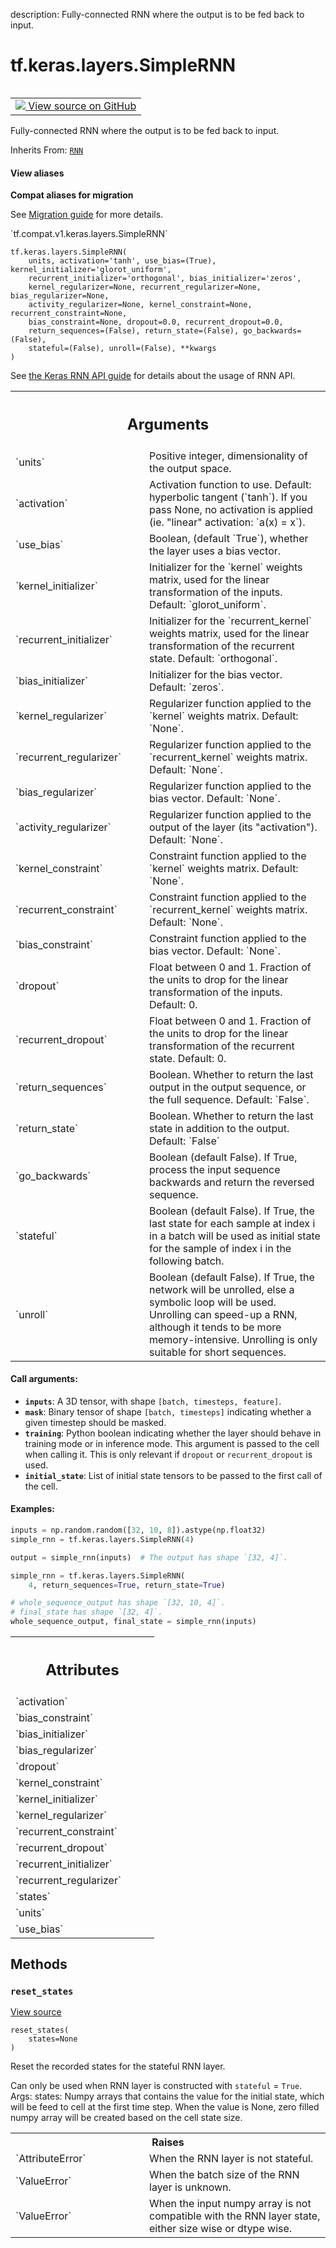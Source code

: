 description: Fully-connected RNN where the output is to be fed back to input.

<div itemscope itemtype="http://developers.google.com/ReferenceObject">
<meta itemprop="name" content="tf.keras.layers.SimpleRNN" />
<meta itemprop="path" content="Stable" />
<meta itemprop="property" content="__init__"/>
<meta itemprop="property" content="__new__"/>
<meta itemprop="property" content="reset_states"/>
</div>

# tf.keras.layers.SimpleRNN

<!-- Insert buttons and diff -->

<table class="tfo-notebook-buttons tfo-api nocontent" align="left">
<td>
  <a target="_blank" href="https://github.com/tensorflow/tensorflow/blob/r2.2/tensorflow/python/keras/layers/recurrent.py#L1382-L1631">
    <img src="https://www.tensorflow.org/images/GitHub-Mark-32px.png" />
    View source on GitHub
  </a>
</td>
</table>



Fully-connected RNN where the output is to be fed back to input.

Inherits From: [`RNN`](../../../tf/keras/layers/RNN.md)

<section class="expandable">
  <h4 class="showalways">View aliases</h4>
  <p>
<b>Compat aliases for migration</b>
<p>See
<a href="https://www.tensorflow.org/guide/migrate">Migration guide</a> for
more details.</p>
<p>`tf.compat.v1.keras.layers.SimpleRNN`</p>
</p>
</section>

<pre class="devsite-click-to-copy prettyprint lang-py tfo-signature-link">
<code>tf.keras.layers.SimpleRNN(
    units, activation='tanh', use_bias=(True), kernel_initializer='glorot_uniform',
    recurrent_initializer='orthogonal', bias_initializer='zeros',
    kernel_regularizer=None, recurrent_regularizer=None, bias_regularizer=None,
    activity_regularizer=None, kernel_constraint=None, recurrent_constraint=None,
    bias_constraint=None, dropout=0.0, recurrent_dropout=0.0,
    return_sequences=(False), return_state=(False), go_backwards=(False),
    stateful=(False), unroll=(False), **kwargs
)
</code></pre>



<!-- Placeholder for "Used in" -->

See [the Keras RNN API guide](https://www.tensorflow.org/guide/keras/rnn)
for details about the usage of RNN API.

<!-- Tabular view -->
 <table class="responsive fixed orange">
<colgroup><col width="214px"><col></colgroup>
<tr><th colspan="2"><h2 class="add-link">Arguments</h2></th></tr>

<tr>
<td>
`units`
</td>
<td>
Positive integer, dimensionality of the output space.
</td>
</tr><tr>
<td>
`activation`
</td>
<td>
Activation function to use.
Default: hyperbolic tangent (`tanh`).
If you pass None, no activation is applied
(ie. "linear" activation: `a(x) = x`).
</td>
</tr><tr>
<td>
`use_bias`
</td>
<td>
Boolean, (default `True`), whether the layer uses a bias vector.
</td>
</tr><tr>
<td>
`kernel_initializer`
</td>
<td>
Initializer for the `kernel` weights matrix,
used for the linear transformation of the inputs. Default:
`glorot_uniform`.
</td>
</tr><tr>
<td>
`recurrent_initializer`
</td>
<td>
Initializer for the `recurrent_kernel`
weights matrix, used for the linear transformation of the recurrent state.
Default: `orthogonal`.
</td>
</tr><tr>
<td>
`bias_initializer`
</td>
<td>
Initializer for the bias vector. Default: `zeros`.
</td>
</tr><tr>
<td>
`kernel_regularizer`
</td>
<td>
Regularizer function applied to the `kernel` weights
matrix. Default: `None`.
</td>
</tr><tr>
<td>
`recurrent_regularizer`
</td>
<td>
Regularizer function applied to the
`recurrent_kernel` weights matrix. Default: `None`.
</td>
</tr><tr>
<td>
`bias_regularizer`
</td>
<td>
Regularizer function applied to the bias vector. Default:
`None`.
</td>
</tr><tr>
<td>
`activity_regularizer`
</td>
<td>
Regularizer function applied to the output of the
layer (its "activation"). Default: `None`.
</td>
</tr><tr>
<td>
`kernel_constraint`
</td>
<td>
Constraint function applied to the `kernel` weights
matrix. Default: `None`.
</td>
</tr><tr>
<td>
`recurrent_constraint`
</td>
<td>
Constraint function applied to the `recurrent_kernel`
weights matrix.  Default: `None`.
</td>
</tr><tr>
<td>
`bias_constraint`
</td>
<td>
Constraint function applied to the bias vector. Default:
`None`.
</td>
</tr><tr>
<td>
`dropout`
</td>
<td>
Float between 0 and 1.
Fraction of the units to drop for the linear transformation of the inputs.
Default: 0.
</td>
</tr><tr>
<td>
`recurrent_dropout`
</td>
<td>
Float between 0 and 1.
Fraction of the units to drop for the linear transformation of the
recurrent state. Default: 0.
</td>
</tr><tr>
<td>
`return_sequences`
</td>
<td>
Boolean. Whether to return the last output
in the output sequence, or the full sequence. Default: `False`.
</td>
</tr><tr>
<td>
`return_state`
</td>
<td>
Boolean. Whether to return the last state
in addition to the output. Default: `False`
</td>
</tr><tr>
<td>
`go_backwards`
</td>
<td>
Boolean (default False).
If True, process the input sequence backwards and return the
reversed sequence.
</td>
</tr><tr>
<td>
`stateful`
</td>
<td>
Boolean (default False). If True, the last state
for each sample at index i in a batch will be used as initial
state for the sample of index i in the following batch.
</td>
</tr><tr>
<td>
`unroll`
</td>
<td>
Boolean (default False).
If True, the network will be unrolled,
else a symbolic loop will be used.
Unrolling can speed-up a RNN,
although it tends to be more memory-intensive.
Unrolling is only suitable for short sequences.
</td>
</tr>
</table>



#### Call arguments:


* <b>`inputs`</b>: A 3D tensor, with shape `[batch, timesteps, feature]`.
* <b>`mask`</b>: Binary tensor of shape `[batch, timesteps]` indicating whether
  a given timestep should be masked.
* <b>`training`</b>: Python boolean indicating whether the layer should behave in
  training mode or in inference mode. This argument is passed to the cell
  when calling it. This is only relevant if `dropout` or
  `recurrent_dropout` is used.
* <b>`initial_state`</b>: List of initial state tensors to be passed to the first
  call of the cell.


#### Examples:



```python
inputs = np.random.random([32, 10, 8]).astype(np.float32)
simple_rnn = tf.keras.layers.SimpleRNN(4)

output = simple_rnn(inputs)  # The output has shape `[32, 4]`.

simple_rnn = tf.keras.layers.SimpleRNN(
    4, return_sequences=True, return_state=True)

# whole_sequence_output has shape `[32, 10, 4]`.
# final_state has shape `[32, 4]`.
whole_sequence_output, final_state = simple_rnn(inputs)
```



<!-- Tabular view -->
 <table class="responsive fixed orange">
<colgroup><col width="214px"><col></colgroup>
<tr><th colspan="2"><h2 class="add-link">Attributes</h2></th></tr>

<tr>
<td>
`activation`
</td>
<td>

</td>
</tr><tr>
<td>
`bias_constraint`
</td>
<td>

</td>
</tr><tr>
<td>
`bias_initializer`
</td>
<td>

</td>
</tr><tr>
<td>
`bias_regularizer`
</td>
<td>

</td>
</tr><tr>
<td>
`dropout`
</td>
<td>

</td>
</tr><tr>
<td>
`kernel_constraint`
</td>
<td>

</td>
</tr><tr>
<td>
`kernel_initializer`
</td>
<td>

</td>
</tr><tr>
<td>
`kernel_regularizer`
</td>
<td>

</td>
</tr><tr>
<td>
`recurrent_constraint`
</td>
<td>

</td>
</tr><tr>
<td>
`recurrent_dropout`
</td>
<td>

</td>
</tr><tr>
<td>
`recurrent_initializer`
</td>
<td>

</td>
</tr><tr>
<td>
`recurrent_regularizer`
</td>
<td>

</td>
</tr><tr>
<td>
`states`
</td>
<td>

</td>
</tr><tr>
<td>
`units`
</td>
<td>

</td>
</tr><tr>
<td>
`use_bias`
</td>
<td>

</td>
</tr>
</table>



## Methods

<h3 id="reset_states"><code>reset_states</code></h3>

<a target="_blank" href="https://github.com/tensorflow/tensorflow/blob/r2.2/tensorflow/python/keras/layers/recurrent.py#L875-L943">View source</a>

<pre class="devsite-click-to-copy prettyprint lang-py tfo-signature-link">
<code>reset_states(
    states=None
)
</code></pre>

Reset the recorded states for the stateful RNN layer.

Can only be used when RNN layer is constructed with `stateful` = `True`.
Args:
  states: Numpy arrays that contains the value for the initial state, which
    will be feed to cell at the first time step. When the value is None,
    zero filled numpy array will be created based on the cell state size.

<!-- Tabular view -->
 <table class="responsive fixed orange">
<colgroup><col width="214px"><col></colgroup>
<tr><th colspan="2">Raises</th></tr>

<tr>
<td>
`AttributeError`
</td>
<td>
When the RNN layer is not stateful.
</td>
</tr><tr>
<td>
`ValueError`
</td>
<td>
When the batch size of the RNN layer is unknown.
</td>
</tr><tr>
<td>
`ValueError`
</td>
<td>
When the input numpy array is not compatible with the RNN
layer state, either size wise or dtype wise.
</td>
</tr>
</table>





